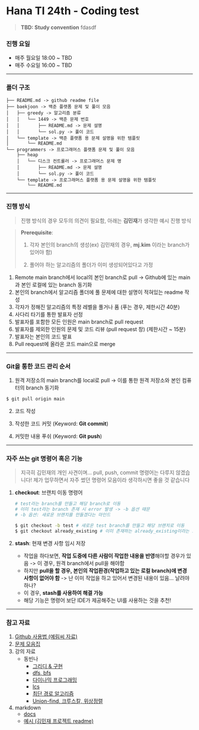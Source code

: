 # Hana TI 24th - Coding test

> **TBD: Study convention**
fdasdf
### 진행 요일

- 매주 월요일 18:00 ~ TBD
- 매주 수요일 16:00 ~ TBD

---

### 폴더 구조

```
├── README.md -> github readme file
├── baekjoon -> 백준 플랫폼 문제 및 풀이 모음
│   ├── greedy -> 알고리즘 분류
│   │   └── 1449 -> 백준 문제 번호
│   │       ├── README.md -> 문제 설명
│   │       └── sol.py -> 풀이 코드
│   └── template -> 백준 플랫폼 용 문제 설명을 위한 템플릿
│       └── README.md
└── programmers -> 프로그래머스 플랫폼 문제 및 풀이 모음
    ├── heap
    │   └── 디스크 컨트롤러 -> 프로그래머스 문제 명
    │       ├── README.md -> 문제 설명
    │       └── sol.py -> 풀이 코드
    └── template -> 프로그래머스 플랫폼 용 문제 설명을 위한 템플릿
        └── README.md
```

---

### 진행 방식

> 진행 방식의 경우 모두의 의견이 필요함, 아래는 **김민재**가 생각한 예시 진행 방식

> **Prerequisite**:
>
> 1. 각자 본인의 branch의 생성(ex) 김민재의 경우, **mj.kim** 이라는 branch가 있어야 함)
>
> 2. 풀어야 하는 알고리즘의 폴더가 이미 생성되어있다고 가정

1. Remote main branch에서 local의 본인 branch로 pull -> Github에 있는 main과 본인 로컬에 있는 branch 동기화
2. 본인의 branch에서 알고리즘 폴더에 풀 문제에 대한 설명이 적혀있는 readme 작성
3. 각자가 정해진 알고리즘의 특정 레벨을 풀거나 품 (푸는 경우, 제한시간 40분)
4. 사다리 타기를 통한 발표자 선정
5. 발표자를 포함한 모든 인원은 main branch로 pull request
6. 발표자를 제외한 인원의 문제 및 코드 리뷰 (pull request 창) (제한시간 ~ 15분)
7. 발표자는 본인의 코드 발표
8. Pull request에 올라온 코드 main으로 merge

---

###  Git을 통한 코드 관리 순서

1. 원격 저장소의 main branch를 local로 pull -> 이를 통한 원격 저장소와 본인 컴퓨터의 branch 동기화
```bash
$ git pull origin main
```

2. 코드 작성

3. 작성한 코드 커밋 (Keyword: **Git commit**)

4. 커밋한 내용 푸쉬 (Keyword: **Git push**)

---

### 자주 쓰는 git 명령어 혹은 기능
> 지극히 김민재의 개인 사견이며... pull, push, commit 명령어는 다루지 않겠습니다! 제가 업무하면서 자주 썼던 명령어 모음이라 생각하시면 좋을 것 같습니다

1. **checkout**: 브랜치 이동 명령어
    ```bash
    # test라는 branch를 만들고 해당 branch로 이동
    # 이미 test라는 branch 존재 시 error 발생 -> -b 옵션 때문
    # -b 옵션: 새로운 브랜치를 만들겠다는 마인드

    $ git checkout -b test # 새로운 test branch를 만들고 해당 브랜치로 이동
    $ git checkout already_existing # 이미 존재하는 already_existing이라는 브랜치로 이동
    ```

2. **stash**: 현재 변경 사항 임시 저장
    - 작업을 하다보면, **작업 도중에 다른 사람이 작업한 내용을 반영**해야할 경우가 있음 -> 이 경우, 원격 branch에서 pull을 해야함
    - 하지만 **pull을 할 경우, 본인의 작업환경(작업하고 있는 로컬 branch)에 변경 사항이 없어야 함** -> 난 이미 작업을 하고 있어서 변경된 내용이 있음... 날려야 하나?
    - 이 경우, **stash를 사용하여 해결 가능**
    - 해당 기능은 명령어 보단 IDE가 제공해주는 UI를 사용하는 것을 추천!

---

### 참고 자료
1. [Github 사용법 (예림씨 자료)](https://rimye.notion.site/Github-0fd219caac2848e79eed4c74d53802f3?pvs=4)
2. [문제 모음집](https://github.com/tony9402/baekjoon)
3. 강의 자료
    - 동빈나
        - [그리디 & 구현](https://youtu.be/2zjoKjt97vQ?si=bCisAZS2f4iWpnSf)
        - [dfs, bfs](https://youtu.be/7C9RgOcvkvo?si=qjIytjzpFYpI5ff5)
        - [다이나믹 프로그래밍](https://youtu.be/5Lu34WIx2Us?si=u2HPUj3u8ubdsxBA)
        - [lcs](https://youtube.com/watch?v=z8KVLz9BFIo&si=lp-hsG7KXH9SQDpf)
        - [최단 경로 알고리즘](https://youtu.be/acqm9mM1P6o?si=dJw-_KGsLoK8rv0q)
        - [Union-find, 크루스칼, 위상정렬](https://youtu.be/aOhhNFTIeFI?si=IxtSROGJQZv9bOgU)
4. markdown
    - [docs](https://www.markdownguide.org/getting-started/)
    - [예시 (김민재 프로젝트 readme)](https://github.com/SW-Engineering-Team1/agricola_backend/blob/main/README.md)
